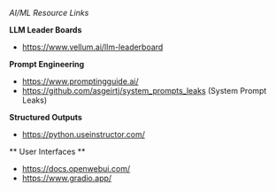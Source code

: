 *AI/ML Resource Links*

**LLM Leader Boards**
- https://www.vellum.ai/llm-leaderboard

**Prompt Engineering**
- https://www.promptingguide.ai/
- https://github.com/asgeirtj/system_prompts_leaks (System Prompt Leaks)

**Structured Outputs**
- https://python.useinstructor.com/

** User Interfaces **
- https://docs.openwebui.com/
- https://www.gradio.app/
